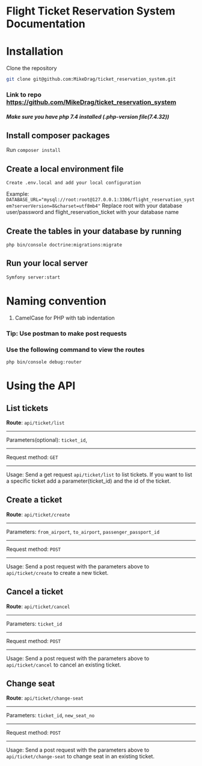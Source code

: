 # Flight Ticket Reservation System Documentation

# Installation
Clone the repository
```bash
git clone git@github.com:MikeDrag/ticket_reservation_system.git
```
### Link to repo https://github.com/MikeDrag/ticket_reservation_system

##### Make sure you have php 7.4 installed (.php-version file(7.4.32))

## Install composer packages
Run ```composer install```

## Create a local environment file
```Create .env.local and add your local configuration```

Example:  ```DATABASE_URL="mysql://root:root@127.0.0.1:3306/flight_reservation_system?serverVersion=8&charset=utf8mb4"``` Replace root with your database user/password and flight_reservation_ticket with your database name

## Create the tables in your database by running
```php bin/console doctrine:migrations:migrate```
## Run your local server
```Symfony server:start```

# Naming convention
1. CamelCase for PHP with tab indentation


### Tip: Use postman to make post requests

### Use the following command to view the routes
```php bin/console debug:router```


# Using the API

## List tickets
**Route**: `api/ticket/list`
___
Parameters(optional): `ticket_id`,
___
Request method: `GET`
___
Usage: Send a get request `api/ticket/list` to list tickets. If you want to list a specific ticket add a parameter(ticket_id) and the id of the ticket.

## Create a ticket
**Route**: `api/ticket/create`
___
Parameters: `from_airport`, `to_airport`, `passenger_passport_id`
___
Request method: `POST`
___
Usage: Send a post request with the parameters above to `api/ticket/create` to create a new ticket.

## Cancel a ticket
**Route**: `api/ticket/cancel`
___
Parameters: `ticket_id`
___
Request method: `POST`
___
Usage: Send a post request with the parameters above to `api/ticket/cancel` to cancel an existing ticket.

## Change seat
**Route**: `api/ticket/change-seat`
___
Parameters: `ticket_id`, `new_seat_no`
___
Request method: `POST`
___
Usage: Send a post request with the parameters above to `api/ticket/change-seat` to change seat in an existing ticket.

